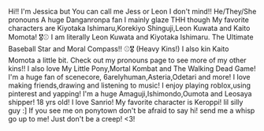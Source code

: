 Hi!! I'm Jessica but You can call me Jess or Leon I don't mind!!
He/They/She pronouns 
A huge Danganronpa fan I mainly glaze THH though
My favorite characters are Kiyotaka Ishimaru,Korekiyo Shinguji,Leon Kuwata and Kaito Momota!
🎖️⚾ I am literally Leon Kuwata and Kiyotaka Ishimaru. The Ultimate Baseball Star and Moral Compass!! ⚾🎖️ (Heavy Kins!) 
I also kin Kaito Momota a little bit. Check out my pronouns page to see more of my other kins!!
I also love My Little Pony,Mortal Kombat and The Walking Dead Game!
I'm a huge fan of scenecore, 6arelyhuman,Asteria,Odetari and more!
I love making friends,drawing and listening to music!
I enjoy playing roblox,using pinterest and yapping!
I'm a huge Amaguji,Ishimondo,Oumota and Leosaya shipper!
18 yrs old!
I love Sanrio! My favorite character is Keroppi! lil silly guy :]
If you see me on ponytown don't be afraid to say hi! send me a whisp go up to me! Just don't be a creep! <3!
